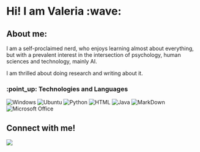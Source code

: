 <h1 align = "left">Hi! I am Valeria :wave:</h1>

<h2> About me:</h2>

I am a self-proclaimed nerd, who enjoys learning almost about everything, but with a prevalent interest in the intersection of psychology, human sciences and technology, mainly AI.

I am thrilled about doing research and writing about it.


</div>

<h3 align="left">:point_up: Technologies and Languages </h2>

![Windows](https://img.shields.io/badge/Windows-0078D6?style=flat-square&logoColor=white)
![Ubuntu](https://img.shields.io/badge/Ubuntu-E95420?style=flat-square&logo=ubuntu&logoColor=white)
![Python](https://img.shields.io/badge/Python-14354C?style=flat-square&logo=python&logoColor=white)
![HTML](https://img.shields.io/badge/HTML-239120?style=flat-square&logo=html5&logoColor=white)
![Java](https://img.shields.io/badge/-Java-007396?style=flat-square&logo=java)
![MarkDown](https://img.shields.io/badge/Markdown-000000?style=flat-square&logo=markdown&logoColor=white)
![Microsoft Office](https://img.shields.io/badge/Microsoft_Office-D83B01?style=flat-square&logo=microsoft-office&logoColor=white)

</div>
<div> 
<h2>Connect with me!</h2>
 
[<img src="https://img.shields.io/badge/linkedin-%230077B5.svg?&style=for-the-badge&logo=linkedin&logoColor=white" />](www.linkedin.com/in/valeria-orozco-castiblanco-) 
